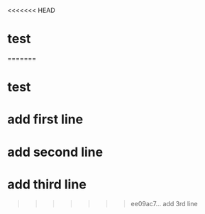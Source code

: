 <<<<<<< HEAD
# test
=======
# test
# add first line
# add second line
# add third line
>>>>>>> ee09ac7... add 3rd line
